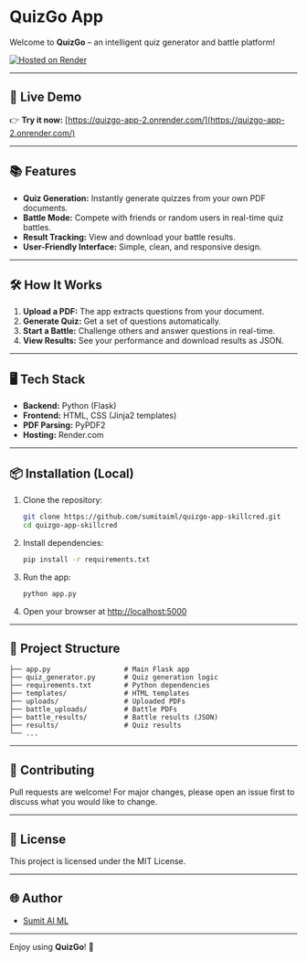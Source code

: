 # QuizGo App

Welcome to **QuizGo** – an intelligent quiz generator and battle platform!

[![Hosted on Render](https://img.shields.io/badge/Live%20Demo-QuizGo-blue?style=for-the-badge)](https://quizgo-app-2.onrender.com/)

---

## 🚀 Live Demo

👉 **Try it now:** [https://quizgo-app-2.onrender.com/](https://quizgo-app-2.onrender.com/)

---

## 📚 Features

- **Quiz Generation:** Instantly generate quizzes from your own PDF documents.
- **Battle Mode:** Compete with friends or random users in real-time quiz battles.
- **Result Tracking:** View and download your battle results.
- **User-Friendly Interface:** Simple, clean, and responsive design.

---

## 🛠️ How It Works

1. **Upload a PDF:** The app extracts questions from your document.
2. **Generate Quiz:** Get a set of questions automatically.
3. **Start a Battle:** Challenge others and answer questions in real-time.
4. **View Results:** See your performance and download results as JSON.

---

## 🖥️ Tech Stack

- **Backend:** Python (Flask)
- **Frontend:** HTML, CSS (Jinja2 templates)
- **PDF Parsing:** PyPDF2
- **Hosting:** Render.com

---

## 📦 Installation (Local)

1. Clone the repository:
   ```bash
   git clone https://github.com/sumitaiml/quizgo-app-skillcred.git
   cd quizgo-app-skillcred
   ```
2. Install dependencies:
   ```bash
   pip install -r requirements.txt
   ```
3. Run the app:
   ```bash
   python app.py
   ```
4. Open your browser at [http://localhost:5000](http://localhost:5000)

---

## 📁 Project Structure

```
├── app.py                  # Main Flask app
├── quiz_generator.py       # Quiz generation logic
├── requirements.txt        # Python dependencies
├── templates/              # HTML templates
├── uploads/                # Uploaded PDFs
├── battle_uploads/         # Battle PDFs
├── battle_results/         # Battle results (JSON)
├── results/                # Quiz results
└── ...
```

---

## 🤝 Contributing

Pull requests are welcome! For major changes, please open an issue first to discuss what you would like to change.

---

## 📄 License

This project is licensed under the MIT License.

---

## 🌐 Author

- [Sumit AI ML](https://github.com/sumitaiml)

---

Enjoy using **QuizGo**! 🚀
